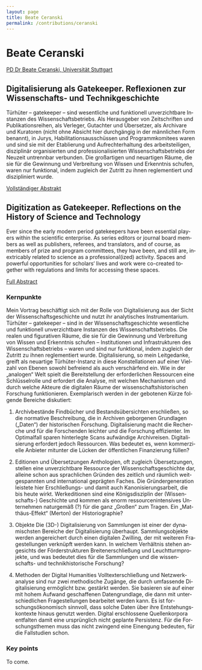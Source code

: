 ```yaml
---
layout: page
title: Beate Ceranski
permalink: /contributions/ceranski
---
```


# Beate Ceranski

[PD Dr Beate Ceranski, Universität Stuttgart](https://www.hi.uni-stuttgart.de/institut/team/Ceranski-00001/)

<div class="language-container">
<section lang="de" markdown="1">

## Digitalisierung als Gatekeeper. Reflexionen zur Wissenschafts- und Technikgeschichte

Türhüter – gatekeeper – sind wesentliche und funktionell unverzichtbare Instanzen des Wissenschaftsbetriebs. Als Herausgeber von Zeitschriften und Publikationsreihen, als Verleger, Gutachter und Übersetzer, als Archivare und Kuratoren (nicht ohne Absicht hier durchgängig in der männlichen Form benannt), in Jurys, Habilitationsausschüssen und Programmkomitees waren und sind sie mit der Etablierung und Aufrechterhaltung des arbeitsteiligen, disziplinär organisierten und professionalisierten Wissenschaftsbetriebs der Neuzeit untrennbar verbunden. Die großartigen und neuartigen Räume, die sie für die Gewinnung und Verbreitung von Wissen und Erkenntnis schufen, waren nur funktional, indem zugleich der Zutritt zu ihnen reglementiert und diszipliniert wurde.

[Vollständiger Abstrakt](Ceranski_de.pdf)

</section>
<section lang="en" markdown="1">

## Digitization as Gatekeeper. Reflections on the History of Science and Technology

Ever since the early modern period gatekeepers have been essential players within the scientific enterprise. As series editors or journal board members as well as publishers, referees, and translators, and of course, as members of prize and program committees, they have been, and still are, inextricably related to science as a professional(ized) activity. Spaces and powerful opportunities for scholars‘ lives and work were co-created together with regulations and limits for accessing these spaces.

[Full Abstract](ceranski_en.pdf)

</section>
</div>

<div class="language-container">
<section lang="de" markdown="1">

### Kernpunkte

Mein Vortrag beschäftigt sich mit der Rolle von Digitalisierung aus der Sicht der Wissenschaftsgeschichte und nutzt ihr analytisches Instrumentarium. Türhüter – gatekeeper – sind in der Wissenschaftsgeschichte wesentliche und funktionell unverzichtbare Instanzen des Wissenschaftsbetriebs. Die realen und figurativen Räume, die sie für die Gewinnung und Verbreitung von Wissen und Erkenntnis schufen – Institutionen und Infrastrukturen des Wissenschaftsbetriebs – waren und sind nur funktional, indem zugleich der Zutritt zu ihnen reglementiert wurde. Digitalisierung, so mein Leitgedanke, greift als neuartige Türhüter-Instanz in diese Konstellationen auf einer Vielzahl  von Ebenen sowohl befreiend als auch verschärfend ein. Wie in der „analogen“ Welt spielt die Bereitstellung der erforderlichen Ressourcen eine Schlüsselrolle und erfordert die Analyse, mit welchen Mechanismen und durch welche Akteure die digitalen Räume der wissenschaftshistorischen Forschung funktionieren. Exemplarisch werden in der gebotenen Kürze folgende Bereiche diskutiert:

1) Archivbestände
Findbücher und Bestandsübersichten erschließen, so die normative Beschreibung, die in Archiven geborgenen Grundlagen („Daten“) der historischen Forschung. Digitalisierung macht die Recherche und  für die Forschenden leichter und die Forschung effizienter. Im Optimalfall sparen hinterlegte Scans aufwändige Archivreisen. Digitalisierung erfordert jedoch Ressourcen. Was bedeutet es, wenn kommerzielle Anbieter mitunter die Lücken der öffentlichen Finanzierung füllen?

2) Editionen und Übersetzungen
Anthologien, oft zugleich Übersetzungen, stellen eine unverzichtbare Ressource der Wissenschaftsgeschichte dar, alleine schon aus sprachlichen Gründen des zeitlich und räumlich weitgespannten und international geprägten Faches. Die Gründergeneration leistete hier Erschließungs- und damit auch Kanonisierungsarbeit, die bis heute wirkt. Werkeditionen sind eine Königsdisziplin der (Wissenschafts-) Geschichte und kommen als enorm ressourcenintensives Unternehmen naturgemäß (?) für die ganz „Großen“ zum Tragen. Ein „Matthäus-Effekt“ (Merton) der Historiographie?

3) Objekte
Die (3D-) Digitalisierung von Sammlungen ist einer der dynamischsten Bereiche der Digitalisierung überhaupt. Sammlungsobjekte werden angereichert durch einen digitalen Zwilling, der mit weiteren Fragestellungen verknüpft werden kann. In welchem Verhältnis stehen angesichts der Förderstrukturen Breitenerschließung und Leuchtturmprojekte, und was bedeutet dies für die Sammlungen und die wissenschafts- und technikhistorische Forschung? 

4) Methoden der Digital Humanities
Volltexterschließung und Netzwerkanalyse sind nur zwei methodische Zugänge, die durch umfassende Digitalisierung ermöglicht bzw. gestärkt werden. Sie basieren sie auf einer mit hohem Aufwand geschaffenen Datengrundlage, die dann mit unterschiedlichen Fragestellungen bearbeitet werden kann. Es ist forschungsökonomisch sinnvoll, dass solche Daten über ihre Entstehungskontexte hinaus genutzt werden. Digital erschlossene Quellenkorpora entfalten damit eine ursprünglich nicht geplante Persistenz. Für die Forschungsthemen muss das nicht zwingend eine Einengung bedeuten, für die Fallstudien schon.

</section>
<section lang="en" markdown="1">

### Key points

To come.

</section>
</div>
